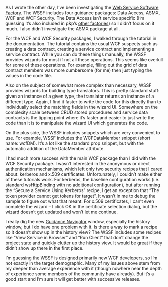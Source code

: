 As I wrote the other day, I’ve been investigating the [Web Service
Software
Factory](http://msdn2.microsoft.com/en-us/library/aa480534.aspx). The
WSSF includes four guidance packages: Data Access, ASMX, WCF and WCF
Security. The Data Access isn’t service specific (I’m guessing it’s also
included in p&p’s [other
factories](http://msdn2.microsoft.com/en-us/library/aa137950.aspx)) so I
didn’t focus on it much. I also didn’t investigate the ASMX package at
all.

For the WCF and WCF Security packages, I walked through the tutorial in
the documentation. The tutorial contains the usual WCF suspects such as
creating a data contract, creating a service contract and implementing a
service contract. While you can do these things manually, the WSSF
provides wizards for most if not all these operations. This seems like
overkill for some of these operations. For example, filling out the grid
of data contract members was more cumbersome (for me) then just typing
the values in the code file.

Also on the subject of somewhat more complex than necessary, WSSF
provides wizards for building type translators. This is pretty standard
stuff: given an instance of a given type, the translator returns an
instance of a different type. Again, I find it faster to write the code
for this directly than to individually select the matching fields in the
wizard UI. Somewhere on the complexity scale between CRUD stored
procedures and service data contracts is the tipping point where it’s
faster and easier to just write the code than it is to manipulate the
wizard UI which generates the code.

On the plus side, the WSSF includes snippets which are very convenient
to use. For example, WSSF includes the WCFDataMember snippet (short
name: wcfDM). It’s a lot like the standard prop snippet, but with the
automatic addition of the DataMember attribute.

I had much more success with the main WCF package than I did with the
WCF Security package. I wasn’t interested in the anonymous or direct
authentication mechanisms, which left only two security recipes that I
cared about: kerberos and x.509 certificates. Unfortunately, I couldn’t
make either of these tutorials work. For kerberos, the baseline
configuration works (i.e. standard wsHttpBinding with no additional
configuration), but after running the “Secure a Service Using Kerberos”
recipe, I get an exception that “The token provider cannot get tokens
for target”. It wasn’t in me to debug the sample to figure out what that
meant. For x.509 certificates, I can’t even complete the wizard – I
click OK in the certificate selection dialog, but the wizard doesn’t get
updated and won’t let me continue.

I really dig the new [Guidance
Navigator](http://blogs.msdn.com/tomholl/archive/2006/06/07/GuidanceNavigator.aspx)
window, especially the history window, but I do have one problem with
it. Is there a way to mark a recipe so it doesn’t show up in the history
view? The WSSF includes some recipes like “View Service in Browser” and
“Run Client” that don’t change the project state and quickly clutter up
the history view. It would be great if they didn’t show up there in the
first place.

I’m guessing the WSSF is designed primarily new WCF developers, so I’m
not exactly in the target demographic. Many of my issues above stem from
my deeper than average experience with it (though nowhere near the depth
of experience some members of the community have already). But it’s a
good start and I’m sure it will get better with successive releases.
